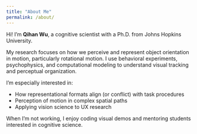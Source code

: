 ```yaml
---
title: "About Me"
permalink: /about/
---
```


Hi! I’m **Qihan Wu**, a cognitive scientist with a Ph.D. from Johns Hopkins University.

My research focuses on how we perceive and represent object orientation in motion, particularly rotational motion. I use behavioral experiments, psychophysics, and computational modeling to understand visual tracking and perceptual organization.

I’m especially interested in:
- How representational formats align (or conflict) with task procedures
- Perception of motion in complex spatial paths
- Applying vision science to UX research

When I’m not working, I enjoy coding visual demos and mentoring students interested in cognitive science.
